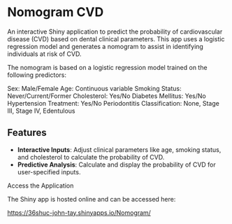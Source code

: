 # Nomogram CVD

An interactive Shiny application to predict the probability of cardiovascular disease (CVD) based on dental clinical parameters. This app uses a logistic regression model and generates a nomogram to assist in identifying individuals at risk of CVD.

The nomogram is based on a logistic regression model trained on the following predictors:

Sex: Male/Female
Age: Continuous variable
Smoking Status: Never/Current/Former
Cholesterol: Yes/No
Diabetes Mellitus: Yes/No
Hypertension Treatment: Yes/No
Periodontitis Classification: None, Stage III, Stage IV, Edentulous

## Features

- **Interactive Inputs**: Adjust clinical parameters like age, smoking status, and cholesterol to calculate the probability of CVD.
- **Predictive Analysis**: Calculate and display the probability of CVD for user-specified inputs.


Access the Application

The Shiny app is hosted online and can be accessed here:

https://36shuc-john-tay.shinyapps.io/Nomogram/ 
